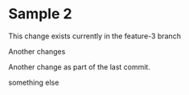 # Sample 2

This change exists currently in the feature-3 branch

Another changes

Another change as part of the last commit.

something else
